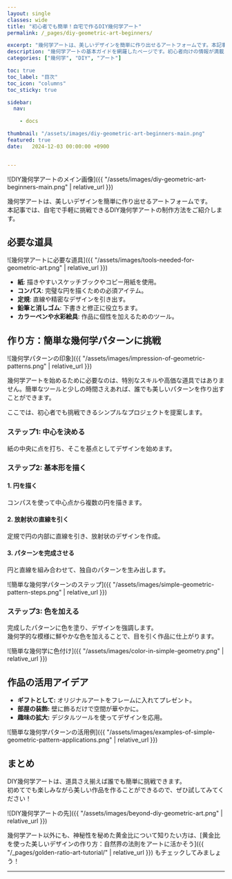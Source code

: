```yaml
---
layout: single
classes: wide
title: "初心者でも簡単！自宅で作るDIY幾何学アート"
permalink: /_pages/diy-geometric-art-beginners/

excerpt: "幾何学アートは、美しいデザインを簡単に作り出せるアートフォームです。本記事では、自宅で手軽に挑戦できるDIY幾何学アートの制作方法をご紹介します。"
description: "幾何学アートの基本ガイドを網羅したページです。初心者向けの情報が満載！"
categories: ["幾何学", "DIY", "アート"]

toc: true
toc_label: "目次"
toc_icon: "columns"
toc_sticky: true

sidebar:
  nav:

    - docs

thumbnail: "/assets/images/diy-geometric-art-beginners-main.png"
featured: true
date:   2024-12-03 00:00:00 +0900


---
```


![DIY幾何学アートのメイン画像]({{ "/assets/images/diy-geometric-art-beginners-main.png" | relative_url }})

幾何学アートは、美しいデザインを簡単に作り出せるアートフォームです。  
本記事では、自宅で手軽に挑戦できるDIY幾何学アートの制作方法をご紹介します。


## 必要な道具
![幾何学アートに必要な道具]({{ "/assets/images/tools-needed-for-geometric-art.png" | relative_url }})

* **紙**: 描きやすいスケッチブックやコピー用紙を使用。
* **コンパス**: 完璧な円を描くための必須アイテム。
* **定規**: 直線や精密なデザインを引き出す。
* **鉛筆と消しゴム**: 下書きと修正に役立ちます。
* **カラーペンや水彩絵具**: 作品に個性を加えるためのツール。


## 作り方：簡単な幾何学パターンに挑戦
![幾何学パターンの印象]({{ "/assets/images/impression-of-geometric-patterns.png" | relative_url }})

幾何学アートを始めるために必要なのは、特別なスキルや高価な道具ではありません。簡単なツールと少しの時間さえあれば、誰でも美しいパターンを作り出すことができます。  

ここでは、初心者でも挑戦できるシンプルなプロジェクトを提案します。

### ステップ1: 中心を決める
紙の中央に点を打ち、そこを基点としてデザインを始めます。

### ステップ2: 基本形を描く
#### 1. 円を描く
コンパスを使って中心点から複数の円を描きます。

#### 2. 放射状の直線を引く
定規で円の内部に直線を引き、放射状のデザインを作成。

#### 3. パターンを完成させる
円と直線を組み合わせて、独自のパターンを生み出します。

![簡単な幾何学パターンのステップ]({{ "/assets/images/simple-geometric-pattern-steps.png" | relative_url }})

### ステップ3: 色を加える
完成したパターンに色を塗り、デザインを強調します。  
幾何学的な模様に鮮やかな色を加えることで、目を引く作品に仕上がります。

![簡単な幾何学に色付け]({{ "/assets/images/color-in-simple-geometry.png" | relative_url }})

## 作品の活用アイデア

* **ギフトとして:** オリジナルアートをフレームに入れてプレゼント。
* **部屋の装飾:** 壁に飾るだけで空間が華やかに。
* **趣味の拡大:** デジタルツールを使ってデザインを応用。


![簡単な幾何学パターンの活用例]({{ "/assets/images/examples-of-simple-geometric-pattern-applications.png" | relative_url }})


## まとめ

DIY幾何学アートは、道具さえ揃えば誰でも簡単に挑戦できます。  
初めてでも楽しみながら美しい作品を作ることができるので、ぜひ試してみてください！

![DIY幾何学アートの先]({{ "/assets/images/beyond-diy-geometric-art.png" | relative_url }})

幾何学アート以外にも、神秘性を秘めた黄金比について知りたい方は、[黄金比を使った美しいデザインの作り方：自然界の法則をアートに活かそう]({{ "/_pages/golden-ratio-art-tutorial/" | relative_url }}) もチェックしてみましょう！

---
